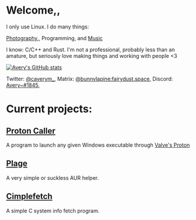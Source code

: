 # Welcome,,
I only use Linux.
I do many things:

[Photography,](https://unsplash.com/@caverym), Programming, and [Music](https://caverym.bandcamp.com/)

I know: C/C++ and Rust. I'm not a professional, probably less than an amature, but seriously love making things and working with people <3

[![Avery's GitHub stats](https://github-readme-stats.vercel.app/api?username=caverym&show_icons=true)](https://github.com/anuraghazra/github-readme-stats)


Twitter: [@caverym_](https://twitter.com/caverym_),
Matrix: [@bunnylapine:fairydust.space](https://matrix.to/#/@bunnylapine:fairydust.space),
Discord: [Avery~#1845](https://discord.gg/Ef4pG66h7M),


# Current projects:
## [Proton Caller](https://github.com/caverym/proton-caller)
A program to launch any given Windows executable through [Valve's Proton](https://github.com/ValveSoftware/Proton)

## [Plage](https://github.com/caverym/plage)
A very simple or suckless AUR helper.

## [Cimplefetch](https://github.com/caverym/cimplefetch)
A simple C system info fetch program.
